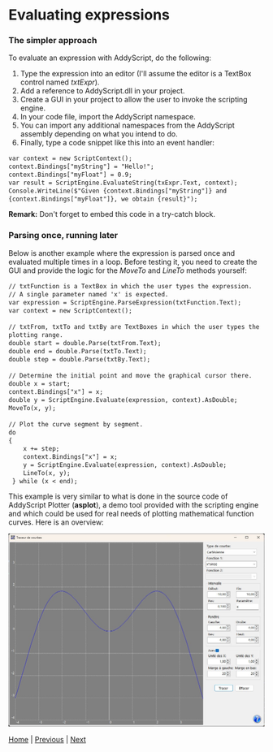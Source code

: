 # Evaluating expressions

### The simpler approach

To evaluate an expression with AddyScript, do the following:

1. Type the expression into an editor (I'll assume the editor is a TextBox control named _txtExpr_).
2. Add a reference to AddyScript.dll in your project.
3. Create a GUI in your project to allow the user to invoke the scripting engine.
4. In your code file, import the AddyScript namespace.
5. You can import any additional namespaces from the AddyScript assembly depending on what you intend to do.
6. Finally, type a code snippet like this into an event handler:

```CSharp
var context = new ScriptContext();
context.Bindings["myString"] = "Hello!";
context.Bindings["myFloat"] = 0.9;
var result = ScriptEngine.EvaluateString(txExpr.Text, context);
Console.WriteLine($"Given {context.Bindings["myString"]} and {context.Bindings["myFloat"]}, we obtain {result}");
```

**Remark:** Don't forget to embed this code in a try-catch block.

### Parsing once, running later

Below is another example where the expression is parsed once and evaluated multiple times in a loop. Before testing it, you need to create the GUI and provide the logic for the _MoveTo_ and _LineTo_ methods yourself:

```CSharp
// txtFunction is a TextBox in which the user types the expression.
// A single parameter named 'x' is expected.
var expression = ScriptEngine.ParseExpression(txtFunction.Text);
var context = new ScriptContext();

// txtFrom, txtTo and txtBy are TextBoxes in which the user types the plotting range.
double start = double.Parse(txtFrom.Text);
double end = double.Parse(txtTo.Text);
double step = double.Parse(txtBy.Text);

// Determine the initial point and move the graphical cursor there.
double x = start;
context.Bindings["x"] = x;
double y = ScriptEngine.Evaluate(expression, context).AsDouble;
MoveTo(x, y);

// Plot the curve segment by segment.
do
{
    x += step;
    context.Bindings["x"] = x;
    y = ScriptEngine.Evaluate(expression, context).AsDouble;
    LineTo(x, y);
 } while (x < end);
```

This example is very similar to what is done in the source code of AddyScript Plotter (**asplot**), a demo tool provided with the scripting engine and which could be used for real needs of plotting mathematical function curves. Here is an overview:

![asplot](asplot.jpg)

[Home](README.md) | [Previous](interpret.md) | [Next](scriptengine.md)